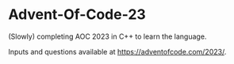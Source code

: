 # Advent-Of-Code-23

(Slowly) completing AOC 2023 in C++ to learn the language. 

Inputs and questions available at https://adventofcode.com/2023/.